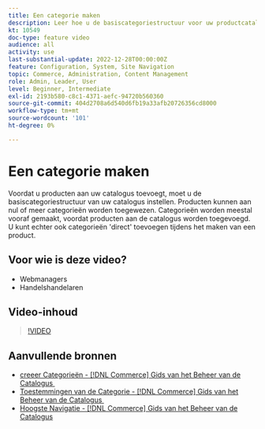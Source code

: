 ```yaml
---
title: Een categorie maken
description: Leer hoe u de basiscategoriestructuur voor uw productcatalogus definieert.
kt: 10549
doc-type: feature video
audience: all
activity: use
last-substantial-update: 2022-12-28T00:00:00Z
feature: Configuration, System, Site Navigation
topic: Commerce, Administration, Content Management
role: Admin, Leader, User
level: Beginner, Intermediate
exl-id: 2193b580-c8c1-4371-aefc-94720b560360
source-git-commit: 404d2708a6d540d6fb19a33afb20726356cd8000
workflow-type: tm+mt
source-wordcount: '101'
ht-degree: 0%

---
```


# Een categorie maken

Voordat u producten aan uw catalogus toevoegt, moet u de basiscategoriestructuur van uw catalogus instellen. Producten kunnen aan nul of meer categorieën worden toegewezen. Categorieën worden meestal vooraf gemaakt, voordat producten aan de catalogus worden toegevoegd. U kunt echter ook categorieën &#39;direct&#39; toevoegen tijdens het maken van een product.

## Voor wie is deze video?

- Webmanagers
- Handelshandelaren

## Video-inhoud

>[!VIDEO](https://video.tv.adobe.com/v/343746?quality=12&learn=on)

## Aanvullende bronnen

- [&#x200B; creeer Categorieën -  [!DNL Commerce]  Gids van het Beheer van de Catalogus &#x200B;](https://experienceleague.adobe.com/docs/commerce-admin/catalog/categories/create/category-create.html?lang=nl-NL)
- [&#x200B; Toestemmingen van de Categorie -  [!DNL Commerce]  Gids van het Beheer van de Catalogus &#x200B;](https://experienceleague.adobe.com/docs/commerce-admin/catalog/categories/category-permissions.html?lang=nl-NL)
- [&#x200B; Hoogste Navigatie -  [!DNL Commerce]  Gids van het Beheer van de Catalogus &#x200B;](https://experienceleague.adobe.com/docs/commerce-admin/catalog/catalog/navigation/navigation-top.html?lang=nl-NL)
